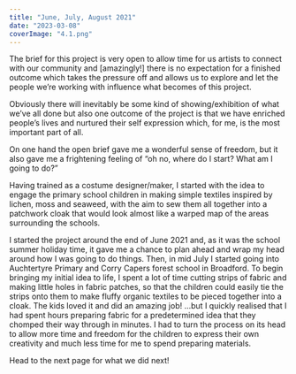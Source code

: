 ```yaml
---
title: "June, July, August 2021"
date: "2023-03-08"
coverImage: "4.1.png"
---
```


The brief for this project is very open to allow time for us artists to connect with our community and \[amazingly!\] there is no expectation for a finished outcome which takes the pressure off and allows us to explore and let the people we’re working with influence what becomes of this project.

Obviously there will inevitably be some kind of showing/exhibition of what we’ve all done but also one outcome of the project is that we have enriched people’s lives and nurtured their self expression which, for me, is the most important part of all.

On one hand the open brief gave me a wonderful sense of freedom, but it also gave me a frightening feeling of “oh no, where do I start? What am I going to do?” 

Having trained as a costume designer/maker, I started with the idea to engage the primary school children in making simple textiles inspired by lichen, moss and seaweed, with the aim to sew them all together into a patchwork cloak that would look almost like a warped map of the areas surrounding the schools. 

I started the project around the end of June 2021 and, as it was the school summer holiday time, it gave me a chance to plan ahead and wrap my head around how I was going to do things. Then, in mid July I started going into Auchtertyre Primary and Corry Capers forest school in Broadford. To begin bringing my initial idea to life, I spent a lot of time cutting strips of fabric and making little holes in fabric patches, so that the children could easily tie the strips onto them to make fluffy organic textiles to be pieced together into a cloak. The kids loved it and did an amazing job! …but I quickly realised that I had spent hours preparing fabric for a predetermined idea that they chomped their way through in minutes. I had to turn the process on its head to allow more time and freedom for the children to express their own creativity and much less time for me to spend preparing materials. 

Head to the next page for what we did next!
